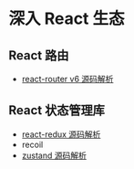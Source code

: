 # 深入 React 生态

## React 路由

- [react-router v6 源码解析](./react-router.md)

## React 状态管理库

- [react-redux 源码解析](./react-redux.md)
- recoil
- [zustand 源码解析](./zustand.md)

